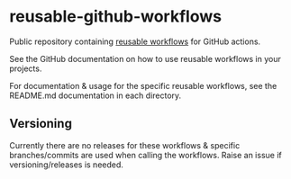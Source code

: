 # reusable-github-workflows

Public repository containing [reusable workflows](https://docs.github.com/en/actions/using-workflows/reusing-workflows) for GitHub actions. 

See the GitHub documentation on how to use reusable workflows in your projects.

For documentation & usage for the specific reusable workflows, see the README.md documentation in each directory.

## Versioning

Currently there are no releases for these workflows & specific branches/commits are used when calling the workflows. Raise an issue if versioning/releases is needed.